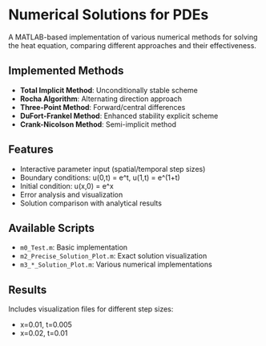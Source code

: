 # Numerical Solutions for PDEs

A MATLAB-based implementation of various numerical methods for solving the heat equation, comparing different approaches and their effectiveness.

## Implemented Methods

- **Total Implicit Method**: Unconditionally stable scheme
- **Rocha Algorithm**: Alternating direction approach
- **Three-Point Method**: Forward/central differences
- **DuFort-Frankel Method**: Enhanced stability explicit scheme
- **Crank-Nicolson Method**: Semi-implicit method

## Features

- Interactive parameter input (spatial/temporal step sizes)
- Boundary conditions: u(0,t) = e^t, u(1,t) = e^(1+t)
- Initial condition: u(x,0) = e^x
- Error analysis and visualization
- Solution comparison with analytical results

## Available Scripts

- `m0_Test.m`: Basic implementation
- `m2_Precise_Solution_Plot.m`: Exact solution visualization
- `m3_*_Solution_Plot.m`: Various numerical implementations

## Results

Includes visualization files for different step sizes:
- x=0.01, t=0.005
- x=0.02, t=0.01

